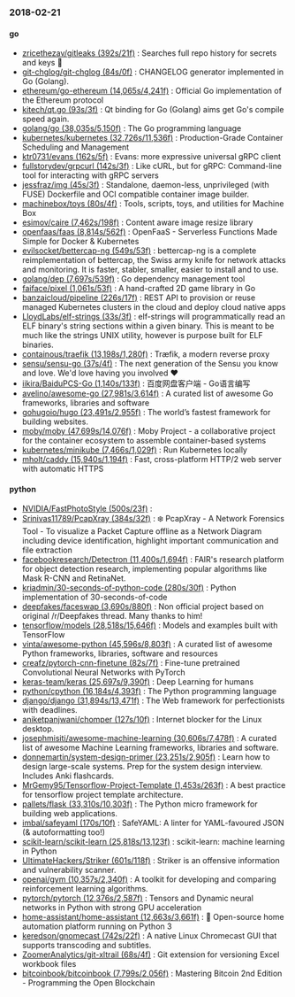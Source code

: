 ### 2018-02-21

#### go
* [zricethezav/gitleaks (392s/21f)](https://github.com/zricethezav/gitleaks) : Searches full repo history for secrets and keys 🔑
* [git-chglog/git-chglog (84s/0f)](https://github.com/git-chglog/git-chglog) : CHANGELOG generator implemented in Go (Golang).
* [ethereum/go-ethereum (14,065s/4,241f)](https://github.com/ethereum/go-ethereum) : Official Go implementation of the Ethereum protocol
* [kitech/qt.go (93s/3f)](https://github.com/kitech/qt.go) : Qt binding for Go (Golang) aims get Go's compile speed again.
* [golang/go (38,035s/5,150f)](https://github.com/golang/go) : The Go programming language
* [kubernetes/kubernetes (32,726s/11,536f)](https://github.com/kubernetes/kubernetes) : Production-Grade Container Scheduling and Management
* [ktr0731/evans (162s/5f)](https://github.com/ktr0731/evans) : Evans: more expressive universal gRPC client
* [fullstorydev/grpcurl (142s/3f)](https://github.com/fullstorydev/grpcurl) : Like cURL, but for gRPC: Command-line tool for interacting with gRPC servers
* [jessfraz/img (45s/3f)](https://github.com/jessfraz/img) : Standalone, daemon-less, unprivileged (with FUSE) Dockerfile and OCI compatible container image builder.
* [machinebox/toys (80s/4f)](https://github.com/machinebox/toys) : Tools, scripts, toys, and utilities for Machine Box
* [esimov/caire (7,462s/198f)](https://github.com/esimov/caire) : Content aware image resize library
* [openfaas/faas (8,814s/562f)](https://github.com/openfaas/faas) : OpenFaaS - Serverless Functions Made Simple for Docker & Kubernetes
* [evilsocket/bettercap-ng (549s/53f)](https://github.com/evilsocket/bettercap-ng) : bettercap-ng is a complete reimplementation of bettercap, the Swiss army knife for network attacks and monitoring. It is faster, stabler, smaller, easier to install and to use.
* [golang/dep (7,697s/539f)](https://github.com/golang/dep) : Go dependency management tool
* [faiface/pixel (1,061s/53f)](https://github.com/faiface/pixel) : A hand-crafted 2D game library in Go
* [banzaicloud/pipeline (226s/17f)](https://github.com/banzaicloud/pipeline) : REST API to provision or reuse managed Kubernetes clusters in the cloud and deploy cloud native apps
* [LloydLabs/elf-strings (33s/3f)](https://github.com/LloydLabs/elf-strings) : elf-strings will programmatically read an ELF binary's string sections within a given binary. This is meant to be much like the strings UNIX utility, however is purpose built for ELF binaries.
* [containous/traefik (13,198s/1,280f)](https://github.com/containous/traefik) : Træfik, a modern reverse proxy
* [sensu/sensu-go (37s/4f)](https://github.com/sensu/sensu-go) : The next generation of the Sensu you know and love. We'd love having you involved ❤
* [iikira/BaiduPCS-Go (1,140s/133f)](https://github.com/iikira/BaiduPCS-Go) : 百度网盘客户端 - Go语言编写
* [avelino/awesome-go (27,981s/3,614f)](https://github.com/avelino/awesome-go) : A curated list of awesome Go frameworks, libraries and software
* [gohugoio/hugo (23,491s/2,955f)](https://github.com/gohugoio/hugo) : The world’s fastest framework for building websites.
* [moby/moby (47,699s/14,076f)](https://github.com/moby/moby) : Moby Project - a collaborative project for the container ecosystem to assemble container-based systems
* [kubernetes/minikube (7,466s/1,029f)](https://github.com/kubernetes/minikube) : Run Kubernetes locally
* [mholt/caddy (15,940s/1,194f)](https://github.com/mholt/caddy) : Fast, cross-platform HTTP/2 web server with automatic HTTPS

#### python
* [NVIDIA/FastPhotoStyle (500s/23f)](https://github.com/NVIDIA/FastPhotoStyle) : 
* [Srinivas11789/PcapXray (384s/32f)](https://github.com/Srinivas11789/PcapXray) : ❄️ PcapXray - A Network Forensics Tool - To visualize a Packet Capture offline as a Network Diagram including device identification, highlight important communication and file extraction
* [facebookresearch/Detectron (11,400s/1,694f)](https://github.com/facebookresearch/Detectron) : FAIR's research platform for object detection research, implementing popular algorithms like Mask R-CNN and RetinaNet.
* [kriadmin/30-seconds-of-python-code (280s/30f)](https://github.com/kriadmin/30-seconds-of-python-code) : Python implementation of 30-seconds-of-code
* [deepfakes/faceswap (3,690s/880f)](https://github.com/deepfakes/faceswap) : Non official project based on original /r/Deepfakes thread. Many thanks to him!
* [tensorflow/models (28,518s/15,646f)](https://github.com/tensorflow/models) : Models and examples built with TensorFlow
* [vinta/awesome-python (45,596s/8,803f)](https://github.com/vinta/awesome-python) : A curated list of awesome Python frameworks, libraries, software and resources
* [creafz/pytorch-cnn-finetune (82s/7f)](https://github.com/creafz/pytorch-cnn-finetune) : Fine-tune pretrained Convolutional Neural Networks with PyTorch
* [keras-team/keras (25,697s/9,390f)](https://github.com/keras-team/keras) : Deep Learning for humans
* [python/cpython (16,184s/4,393f)](https://github.com/python/cpython) : The Python programming language
* [django/django (31,894s/13,471f)](https://github.com/django/django) : The Web framework for perfectionists with deadlines.
* [aniketpanjwani/chomper (127s/10f)](https://github.com/aniketpanjwani/chomper) : Internet blocker for the Linux desktop.
* [josephmisiti/awesome-machine-learning (30,606s/7,478f)](https://github.com/josephmisiti/awesome-machine-learning) : A curated list of awesome Machine Learning frameworks, libraries and software.
* [donnemartin/system-design-primer (23,251s/2,905f)](https://github.com/donnemartin/system-design-primer) : Learn how to design large-scale systems. Prep for the system design interview. Includes Anki flashcards.
* [MrGemy95/Tensorflow-Project-Template (1,453s/263f)](https://github.com/MrGemy95/Tensorflow-Project-Template) : A best practice for tensorflow project template architecture.
* [pallets/flask (33,310s/10,303f)](https://github.com/pallets/flask) : The Python micro framework for building web applications.
* [imbal/safeyaml (170s/10f)](https://github.com/imbal/safeyaml) : SafeYAML: A linter for YAML-favoured JSON (& autoformatting too!)
* [scikit-learn/scikit-learn (25,818s/13,123f)](https://github.com/scikit-learn/scikit-learn) : scikit-learn: machine learning in Python
* [UltimateHackers/Striker (601s/118f)](https://github.com/UltimateHackers/Striker) : Striker is an offensive information and vulnerability scanner.
* [openai/gym (10,357s/2,340f)](https://github.com/openai/gym) : A toolkit for developing and comparing reinforcement learning algorithms.
* [pytorch/pytorch (12,376s/2,587f)](https://github.com/pytorch/pytorch) : Tensors and Dynamic neural networks in Python with strong GPU acceleration
* [home-assistant/home-assistant (12,663s/3,661f)](https://github.com/home-assistant/home-assistant) : 🏡 Open-source home automation platform running on Python 3
* [keredson/gnomecast (742s/22f)](https://github.com/keredson/gnomecast) : A native Linux Chromecast GUI that supports transcoding and subtitles.
* [ZoomerAnalytics/git-xltrail (68s/4f)](https://github.com/ZoomerAnalytics/git-xltrail) : Git extension for versioning Excel workbook files
* [bitcoinbook/bitcoinbook (7,799s/2,056f)](https://github.com/bitcoinbook/bitcoinbook) : Mastering Bitcoin 2nd Edition - Programming the Open Blockchain
